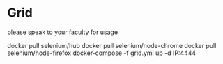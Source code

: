# Grid

please speak to your faculty for usage

docker pull selenium/hub
docker pull selenium/node-chrome
docker pull selenium/node-firefox
docker-compose -f grid.yml up -d
IP:4444
